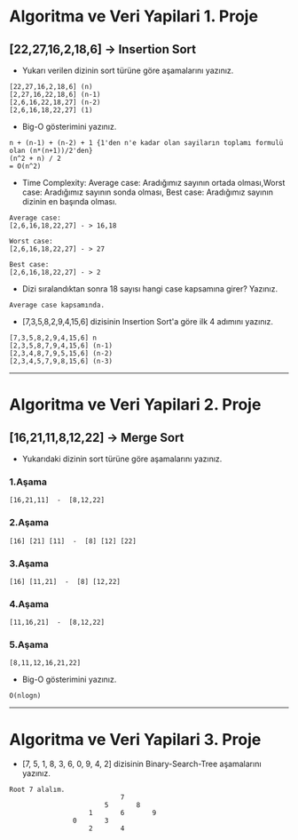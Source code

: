 # Algoritma ve Veri Yapilari 1. Proje



## [22,27,16,2,18,6] -> Insertion Sort
* Yukarı verilen dizinin sort türüne göre aşamalarını yazınız.
```
[22,27,16,2,18,6] (n)
[2,27,16,22,18,6] (n-1)
[2,6,16,22,18,27] (n-2)
[2,6,16,18,22,27] (1)
```
* Big-O gösterimini yazınız.

```
n + (n-1) + (n-2) + 1 {1'den n'e kadar olan sayiların toplamı formulü olan (n*(n+1))/2'den} 
(n^2 + n) / 2 
= O(n^2)
```
* Time Complexity: Average case: Aradığımız sayının ortada olması,Worst case: Aradığımız sayının sonda olması, Best case: Aradığımız sayının dizinin en başında olması.
```
Average case:
[2,6,16,18,22,27] - > 16,18

Worst case:
[2,6,16,18,22,27] - > 27

Best case:
[2,6,16,18,22,27] - > 2

```
* Dizi sıralandıktan sonra 18 sayısı hangi case kapsamına girer? Yazınız.
```
Average case kapsamında.
```
* [7,3,5,8,2,9,4,15,6] dizisinin Insertion Sort'a göre ilk 4 adımını yazınız.
```
[7,3,5,8,2,9,4,15,6] n
[2,3,5,8,7,9,4,15,6] (n-1)
[2,3,4,8,7,9,5,15,6] (n-2)
[2,3,4,5,7,9,8,15,6] (n-3)
```
------------------------------------

# Algoritma ve Veri Yapilari 2. Proje

## [16,21,11,8,12,22] -> Merge Sort
* Yukarıdaki dizinin sort türüne göre aşamalarını yazınız.
### 1.Aşama
```
[16,21,11]  -  [8,12,22]
```
### 2.Aşama
```
[16] [21] [11]  -  [8] [12] [22]    
```
### 3.Aşama
```
[16] [11,21]  -  [8] [12,22]
```
### 4.Aşama
```
[11,16,21]  -  [8,12,22]
```
### 5.Aşama
```
[8,11,12,16,21,22]
```
* Big-O gösterimini yazınız.
```
O(nlogn)
```
------------------------------

# Algoritma ve Veri Yapilari 3. Proje

* [7, 5, 1, 8, 3, 6, 0, 9, 4, 2] dizisinin Binary-Search-Tree aşamalarını yazınız.

```
Root 7 alalım.
                            7
                        5       8
                    1       6       9
                0       3
                    2       4

```


                              










